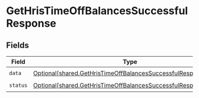 # GetHrisTimeOffBalancesSuccessfulResponse


## Fields

| Field                                                                                                                                        | Type                                                                                                                                         | Required                                                                                                                                     | Description                                                                                                                                  |
| -------------------------------------------------------------------------------------------------------------------------------------------- | -------------------------------------------------------------------------------------------------------------------------------------------- | -------------------------------------------------------------------------------------------------------------------------------------------- | -------------------------------------------------------------------------------------------------------------------------------------------- |
| `data`                                                                                                                                       | [Optional[shared.GetHrisTimeOffBalancesSuccessfulResponseData]](undefined/models/shared/gethristimeoffbalancessuccessfulresponsedata.md)     | :heavy_check_mark:                                                                                                                           | N/A                                                                                                                                          |
| `status`                                                                                                                                     | [Optional[shared.GetHrisTimeOffBalancesSuccessfulResponseStatus]](undefined/models/shared/gethristimeoffbalancessuccessfulresponsestatus.md) | :heavy_check_mark:                                                                                                                           | N/A                                                                                                                                          |
